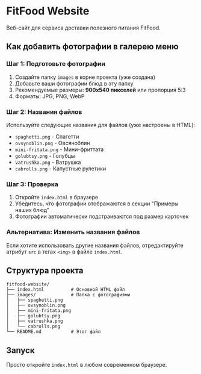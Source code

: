 # FitFood Website

Веб-сайт для сервиса доставки полезного питания FitFood.

## Как добавить фотографии в галерею меню

### Шаг 1: Подготовьте фотографии
1. Создайте папку `images` в корне проекта (уже создана)
2. Добавьте ваши фотографии блюд в эту папку
3. Рекомендуемые размеры: **900x540 пикселей** или пропорция 5:3
4. Форматы: JPG, PNG, WebP

### Шаг 2: Названия файлов
Используйте следующие названия для файлов (уже настроены в HTML):

- `spaghetti.png` - Спагетти
- `ovsynoblin.png` - Овсяноблин  
- `mini-fritata.png` - Мини-фриттата
- `golubtsy.png` - Голубцы
- `vatrushka.png` - Ватрушка
- `cabrolls.png` - Капустные рулетики

### Шаг 3: Проверка
1. Откройте `index.html` в браузере
2. Убедитесь, что фотографии отображаются в секции "Примеры наших блюд"
3. Фотографии автоматически подстраиваются под размер карточек

### Альтернатива: Изменить названия файлов
Если хотите использовать другие названия файлов, отредактируйте атрибут `src` в тегах `<img>` в файле `index.html`.

## Структура проекта
```
fitfood-website/
├── index.html          # Основной HTML файл
├── images/             # Папка с фотографиями
│   ├── spaghetti.png
│   ├── ovsynoblin.png
│   ├── mini-fritata.png
│   ├── golubtsy.png
│   ├── vatrushka.png
│   └── cabrolls.png
└── README.md           # Этот файл
```

## Запуск
Просто откройте `index.html` в любом современном браузере.
